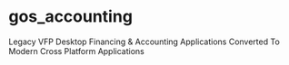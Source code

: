 # gos_accounting
Legacy VFP Desktop Financing &amp; Accounting Applications Converted To Modern Cross Platform Applications
